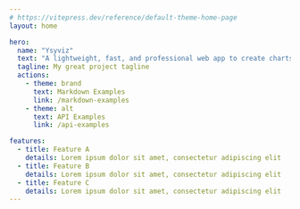 ```yaml
---
# https://vitepress.dev/reference/default-theme-home-page
layout: home

hero:
  name: "Ysyviz"
  text: "A lightweight, fast, and professional web app to create charts without writing any code. Upload your data, configure the visuals, and export a high‑quality image in seconds."
  tagline: My great project tagline
  actions:
    - theme: brand
      text: Markdown Examples
      link: /markdown-examples
    - theme: alt
      text: API Examples
      link: /api-examples

features:
  - title: Feature A
    details: Lorem ipsum dolor sit amet, consectetur adipiscing elit
  - title: Feature B
    details: Lorem ipsum dolor sit amet, consectetur adipiscing elit
  - title: Feature C
    details: Lorem ipsum dolor sit amet, consectetur adipiscing elit
---
```



